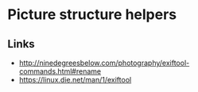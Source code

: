 # Picture structure helpers


## Links

* http://ninedegreesbelow.com/photography/exiftool-commands.html#rename
* https://linux.die.net/man/1/exiftool
